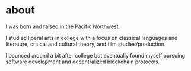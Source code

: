# about

I was born and raised in the Pacific Northwest.

I studied liberal arts in college with a focus on classical languages and literature, critical and cultural theory, and film studies/production.

I bounced around a bit after college but eventually found myself pursuing software development and decentralized blockchain protocols.
